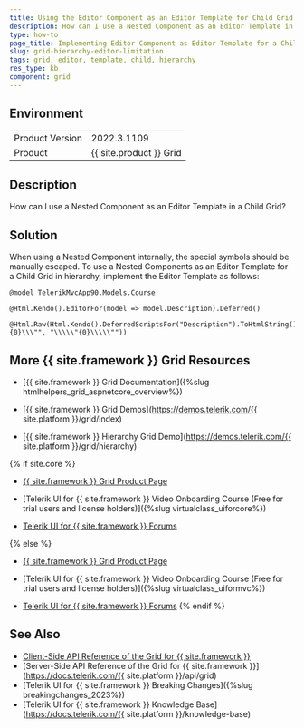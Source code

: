 ```yaml
---
title: Using the Editor Component as an Editor Template for Child Grid in Hierarchy
description: How can I use a Nested Component as an Editor Template in a child Grid when working with the {{ site.product }} Grid?
type: how-to
page_title: Implementing Editor Component as Editor Template for a Child Grid
slug: grid-hierarchy-editor-limitation
tags: grid, editor, template, child, hierarchy
res_type: kb
component: grid
---
```


## Environment

<table>
	<tbody>
		<tr>
			<td>Product Version</td>
			<td>2022.3.1109</td>
		</tr>
		<tr>
			<td>Product</td>
			<td>{{ site.product }} Grid</td>
		</tr>
	</tbody>
</table>

## Description

How can I use a Nested Component as an Editor Template in a Child Grid?

## Solution

When using a Nested Component internally, the special symbols should be manually escaped. To use a Nested Components as an Editor Template for a Child Grid in hierarchy, implement the Editor Template as follows:


```EditorTemplate.cshtml
@model TelerikMvcApp90.Models.Course

@Html.Kendo().EditorFor(model => model.Description).Deferred()

@Html.Raw(Html.Kendo().DeferredScriptsFor("Description").ToHtmlString().Replace("\\\"{0}\\\"", "\\\\\"{0}\\\\\""))

```

## More {{ site.framework }} Grid Resources

* [{{ site.framework }} Grid Documentation]({%slug htmlhelpers_grid_aspnetcore_overview%})

* [{{ site.framework }} Grid Demos](https://demos.telerik.com/{{ site.platform }}/grid/index)

* [{{ site.framework }} Hierarchy Grid Demo](https://demos.telerik.com/{{ site.platform }}/grid/hierarchy)

{% if site.core %}
* [{{ site.framework }} Grid Product Page](https://www.telerik.com/aspnet-core-ui/grid)

* [Telerik UI for {{ site.framework }} Video Onboarding Course (Free for trial users and license holders)]({%slug virtualclass_uiforcore%})

* [Telerik UI for {{ site.framework }} Forums](https://www.telerik.com/forums/aspnet-core-ui)

{% else %}
* [{{ site.framework }} Grid Product Page](https://www.telerik.com/aspnet-mvc/grid)

* [Telerik UI for {{ site.framework }} Video Onboarding Course (Free for trial users and license holders)]({%slug virtualclass_uiformvc%})

* [Telerik UI for {{ site.framework }} Forums](https://www.telerik.com/forums/aspnet-mvc)
{% endif %}

## See Also

* [Client-Side API Reference of the Grid for {{ site.framework }}](https://docs.telerik.com/kendo-ui/api/javascript/ui/grid)
* [Server-Side API Reference of the Grid for {{ site.framework }}](https://docs.telerik.com/{{ site.platform }}/api/grid)
* [Telerik UI for {{ site.framework }} Breaking Changes]({%slug breakingchanges_2023%})
* [Telerik UI for {{ site.framework }} Knowledge Base](https://docs.telerik.com/{{ site.platform }}/knowledge-base)
